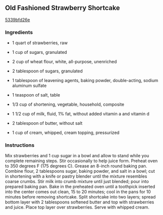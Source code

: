## Old Fashioned Strawberry Shortcake

[5339bfd26e](http://allrecipes.com/recipe/old-fashioned-strawberry-shortcake-2/)

### Ingredients

 - 1 quart of strawberries, raw

 - 1 cup of sugars, granulated

 - 2 cup of wheat flour, white, all-purpose, unenriched

 - 2 tablespoon of sugars, granulated

 - 1 tablespoon of leavening agents, baking powder, double-acting, sodium aluminum sulfate

 - 1 teaspoon of salt, table

 - 1/3 cup of shortening, vegetable, household, composite

 - 1 1/2 cup of milk, fluid, 1% fat, without added vitamin a and vitamin d

 - 2 tablespoon of butter, without salt

 - 1 cup of cream, whipped, cream topping, pressurized

### Instructions

Mix strawberries and 1 cup sugar in a bowl and allow to stand while you complete remaining steps. Stir occasionally to help juice form. Preheat oven to 350 degrees F (175 degrees C). Grease an 8-inch round baking pan. Combine flour, 2 tablespoons sugar, baking powder, and salt in a bowl; cut in shortening with a knife or pastry blender until the mixture resembles coarse crumbs. Stir milk into crumb mixture until just blended; pour into prepared baking pan. Bake in the preheated oven until a toothpick inserted into the center comes out clean, 15 to 20 minutes; cool in the pans for 10 minutes before removing shortcake. Split shortcake into two layers; spread bottom layer with 2 tablespoons softened butter and top with strawberries and juice. Place top layer over strawberries. Serve with whipped cream.